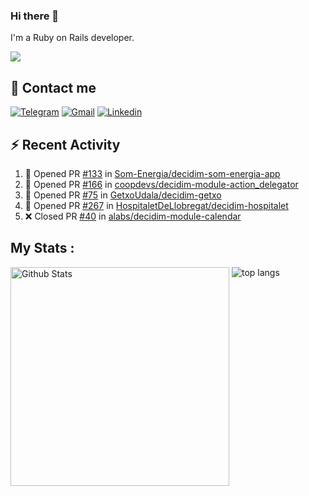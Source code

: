 ### Hi there 👋

I'm a Ruby on Rails developer.

<img src="https://komarev.com/ghpvc/?username=antopalidi&color=blueviolet">

## 📩 Contact me 
[![Telegram](https://img.shields.io/badge/Telegram-2CA5E0?style=for-the-badge&logo=telegram&logoColor=white)](https://t.me/anna_top)
[![Gmail](https://img.shields.io/badge/email-D14836?style=for-the-badge&logo=gmail&logoColor=white)](mailto:topalidisanna@gmail.com)
[![Linkedin](https://img.shields.io/badge/LinkedIn-0077B5?style=for-the-badge&logo=linkedin&logoColor=white)](https://www.linkedin.com/in/topalidi/)
<!-- [![Codewars](https://img.shields.io/badge/Codewars-B1361E?style=for-the-badge&logo=Codewars&logoColor=white)](https://www.codewars.com/users/antopalidi) -->

## :zap: Recent Activity

<!--START_SECTION:activity-->
1. 💪 Opened PR [#133](https://github.com/Som-Energia/decidim-som-energia-app/pull/133) in [Som-Energia/decidim-som-energia-app](https://github.com/Som-Energia/decidim-som-energia-app)
2. 💪 Opened PR [#166](https://github.com/coopdevs/decidim-module-action_delegator/pull/166) in [coopdevs/decidim-module-action_delegator](https://github.com/coopdevs/decidim-module-action_delegator)
3. 💪 Opened PR [#75](https://github.com/GetxoUdala/decidim-getxo/pull/75) in [GetxoUdala/decidim-getxo](https://github.com/GetxoUdala/decidim-getxo)
4. 💪 Opened PR [#267](https://github.com/HospitaletDeLlobregat/decidim-hospitalet/pull/267) in [HospitaletDeLlobregat/decidim-hospitalet](https://github.com/HospitaletDeLlobregat/decidim-hospitalet)
5. ❌ Closed PR [#40](https://github.com/alabs/decidim-module-calendar/pull/40) in [alabs/decidim-module-calendar](https://github.com/alabs/decidim-module-calendar)
<!--END_SECTION:activity-->

## My Stats :
<!--
<img alt="activity" src="https://streak-stats.demolab.com?user=antopalidi" />
-->
<div>
<img align="top" width="350px" alt="Github Stats" src="https://github-readme-stats-1-brown.vercel.app/api?username=antopalidi&count_private=true&show_icons=true&hide_border=true" />
<img align="top" alt="top langs" src="https://github-readme-stats-1-brown.vercel.app/api/top-langs/?username=antopalidi&layout=compact" />
 </div>
<!--
#### [My CV](https://antopalidi.github.io/my_cv/)
-->

<!--
**antopalidi/antopalidi** is a ✨ _special_ ✨ repository because its `README.md` (this file) appears on your GitHub profile.
-->
